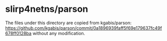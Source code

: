 # slirp4netns/parson

The files under this directory are copied from kgabis/parson: https://github.com/kgabis/parson/commit/0a1896939faff5f69e179637fc49f678ff0128ba without any modification.
